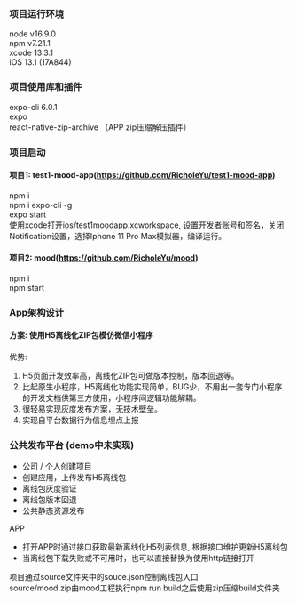 ### 项目运行环境  
node v16.9.0  
npm  v7.21.1  
xcode 13.3.1  
iOS 13.1 (17A844)  

### 项目使用库和插件  
expo-cli 6.0.1  
expo  
react-native-zip-archive （APP zip压缩解压插件）  

### 项目启动  
#### 项目1: test1-mood-app(https://github.com/RicholeYu/test1-mood-app)  
npm i  
npm i expo-cli -g  
expo start  
使用xcode打开ios/test1moodapp.xcworkspace, 设置开发者账号和签名，关闭Notification设置，选择Iphone 11 Pro Max模拟器，编译运行。  

#### 项目2: mood(https://github.com/RicholeYu/mood)  
npm i  
npm start  

### App架构设计  
#### 方案: 使用H5离线化ZIP包模仿微信小程序  
优势:  
1. H5页面开发效率高，离线化ZIP包可做版本控制，版本回退等。  
2. 比起原生小程序，H5离线化功能实现简单，BUG少，不用出一套专门小程序的开发文档供第三方使用，小程序间逻辑功能解耦。  
3. 很轻易实现灰度发布方案，无技术壁垒。  
4. 实现自平台数据行为信息埋点上报  

### 公共发布平台 (demo中未实现)  
- 公司 / 个人创建项目
- 创建应用，上传发布H5离线包
- 离线包灰度验证
- 离线包版本回退
- 公共静态资源发布

APP  
- 打开APP时通过接口获取最新离线化H5列表信息, 根据接口维护更新H5离线包
- 当离线包下载失败或不可用时，也可以直接替换为使用http链接打开

项目通过source文件夹中的souce.json控制离线包入口  
source/mood.zip由mood工程执行npm run build之后使用zip压缩build文件夹  
